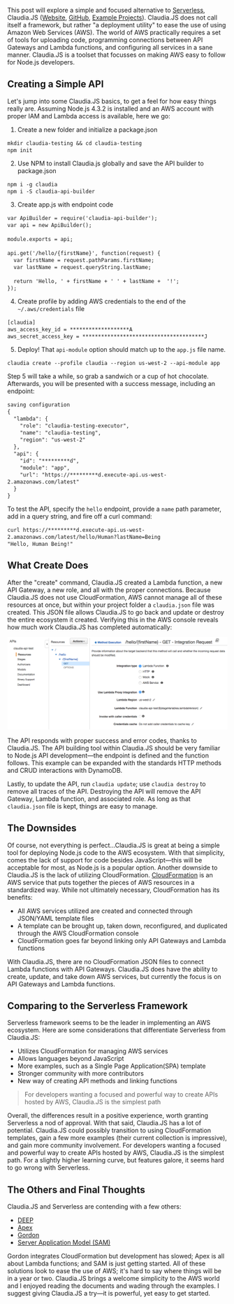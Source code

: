This post will explore a simple and focused alternative to [Serverless](https://serverless.com), Claudia.JS ([Website](https://claudiajs.com), [GitHub](https://github.com/claudiajs/claudia), [Example Projects](https://github.com/claudiajs/example-projects)). Claudia.JS does not call itself a framework, but rather "a deployment utility" to ease the use of using Amazon Web Services (AWS). The world of AWS practically requires a set of tools for uploading code, programming connections between API Gateways and Lambda functions, and configuring all services in a sane manner. Claudia.JS is a toolset that focusses on making AWS easy to follow for Node.js developers.

## Creating a Simple API
Let's jump into some Claudia.JS basics, to get a feel for how easy things really are. Assuming Node.js 4.3.2 is installed and an AWS account with proper IAM and Lambda access is available, here we go:

1. Create a new folder and initialize a package.json
  ```
  mkdir claudia-testing && cd claudia-testing
  npm init
  ```

2. Use NPM to install Claudia.js globally and save the API builder to package.json
  ```
  npm i -g claudia
  npm i -S claudia-api-builder
  ```

3. Create app.js with endpoint code
  ```
  var ApiBuilder = require('claudia-api-builder');
  var api = new ApiBuilder();

  module.exports = api;

  api.get('/hello/{firstName}', function(request) {
    var firstName = request.pathParams.firstName;
    var lastName = request.queryString.lastName;

    return 'Hello, ' + firstName + ' ' + lastName +  '!';
  });
  ```

4. Create profile by adding AWS credentials to the end of the `~/.aws/credentials` file
  ```
  [claudia]
  aws_access_key_id = *******************A
  aws_secret_access_key = ***************************************J
  ```

5. Deploy! That `api-module` option should match up to the `app.js` file name.
  ```
  claudia create --profile claudia --region us-west-2 --api-module app
  ```

Step 5 will take a while, so grab a sandwich or a cup of hot chocolate. Afterwards, you will be presented with a success message, including an endpoint:

```
saving configuration
{
  "lambda": {
    "role": "claudia-testing-executor",
    "name": "claudia-testing",
    "region": "us-west-2"
  },
  "api": {
    "id": "*********d",
    "module": "app",
    "url": "https://*********d.execute-api.us-west-2.amazonaws.com/latest"
  }
}
```

To test the API, specify the `hello` endpoint, provide a `name` path parameter, add in a query string, and fire off a curl command:

```
curl https://*********d.execute-api.us-west-2.amazonaws.com/latest/hello/Human?lastName=Being
"Hello, Human Being!"
```

## What Create Does
After the "create" command, Claudia.JS created a Lambda function, a new API Gateway, a new role, and all with the proper connections. Because Claudia.JS does not use CloudFormation, AWS cannot manage all of these resources at once, but within your project folder a `claudia.json` file was created. This JSON file allows Claudia.JS to go back and update or destroy the entire ecosystem it created. Verifying this in the AWS console reveals how much work Claudia.JS has completed automatically:

![AWS Console](/static/img/thoughts/aws-console.jpg)

The API responds with proper success and error codes, thanks to Claudia.JS. The API building tool within Claudia.JS should be very familiar to Node.js API development—the endpoint is defined and the function follows. This example can be expanded with the standards HTTP methods and CRUD interactions with DynamoDB.

Lastly, to update the API, run `claudia update`; use `claudia destroy` to remove all traces of the API. Destroying the API will remove the API Gateway, Lambda function, and associated role. As long as that `claudia.json` file is kept, things are easy to manage.

## The Downsides
Of course, not everything is perfect...Claudia.JS is great at being a simple tool for deploying Node.js code to the AWS ecosystem. With that simplicity, comes the lack of support for code besides JavaScript—this will be acceptable for most, as Node.js is a popular option. Another downside to Claudia.JS is the lack of utilizing CloudFormation. [CloudFormation](https://aws.amazon.com/cloudformation) is an AWS service that puts together the pieces of AWS resources in a standardized way. While not ultimately necessary, CloudFormation has its benefits:

- All AWS services utilized are created and connected through JSON/YAML template files
- A template can be brought up, taken down, reconfigured, and duplicated through the AWS CloudFormation console
- CloudFormation goes far beyond linking only API Gateways and Lambda functions

With Claudia.JS, there are no CloudFormation JSON files to connect Lambda functions with API Gateways. Claudia.JS does have the ability to create, update, and take down AWS services, but currently the focus is on API Gateways and Lambda functions.

## Comparing to the Serverless Framework
Serverless framework seems to be the leader in implementing an AWS ecosystem. Here are some considerations that differentiate Serverless from Claudia.JS:

- Utilizes CloudFormation for managing AWS services
- Allows languages beyond JavaScript
- More examples, such as a Single Page Application(SPA) template
- Stronger community with more contributors
- New way of creating API methods and linking functions

> For developers wanting a focused and powerful way to create APIs hosted by AWS, Claudia.JS is the simplest path

Overall, the differences result in a positive experience, worth granting Serverless a nod of approval. With that said, Claudia.JS has a lot of potential. Claudia.JS could possibly transition to using CloudFormation templates, gain a few more examples (their current collection is impressive), and gain more community involvement. For developers wanting a focused and powerful way to create APIs hosted by AWS, Claudia.JS is the simplest path. For a slightly higher learning curve, but features galore, it seems hard to go wrong with Serverless.

## The Others and Final Thoughts
Claudia.JS and Serverless are contending with a few others:

- [DEEP](https://github.com/MitocGroup/deep-framework)
- [Apex](https://github.com/apex/apex)
- [Gordon](https://github.com/jorgebastida/gordon)
- [Server Application Model (SAM)](https://github.com/awslabs/serverless-application-model)

Gordon integrates CloudFormation but development has slowed; Apex is all about Lambda functions; and SAM is just getting started. All of these solutions look to ease the use of AWS; it's hard to say where things will be in a year or two. Claudia.JS brings a welcome simplicity to the AWS world and I enjoyed reading the documents and wading through the examples. I suggest giving Claudia.JS a try—it is powerful, yet easy to get started.
